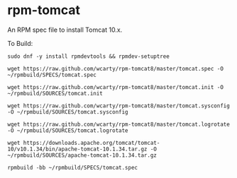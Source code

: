 rpm-tomcat
===========

An RPM spec file to install Tomcat 10.x.

To Build:

`sudo dnf -y install rpmdevtools && rpmdev-setuptree`

`wget https://raw.github.com/wcarty/rpm-tomcat8/master/tomcat.spec -O ~/rpmbuild/SPECS/tomcat.spec`

`wget https://raw.github.com/wcarty/rpm-tomcat8/master/tomcat.init -O ~/rpmbuild/SOURCES/tomcat.init`

`wget https://raw.github.com/wcarty/rpm-tomcat8/master/tomcat.sysconfig -O ~/rpmbuild/SOURCES/tomcat.sysconfig`

`wget https://raw.github.com/wcarty/rpm-tomcat8/master/tomcat.logrotate -O ~/rpmbuild/SOURCES/tomcat.logrotate`

`wget https://downloads.apache.org/tomcat/tomcat-10/v10.1.34/bin/apache-tomcat-10.1.34.tar.gz -O ~/rpmbuild/SOURCES/apache-tomcat-10.1.34.tar.gz`

`rpmbuild -bb ~/rpmbuild/SPECS/tomcat.spec`
